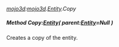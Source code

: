 _[mojo3d](../../modules/mojo3d/mojo3d-module.md):[mojo3d](../../modules/mojo3d/mojo3d-module.md).[Entity](../../modules/mojo3d/mojo3d-entity.md).Copy_
##### Method Copy:[Entity](../../modules/mojo3d/mojo3d-entity.md)( parent:[Entity](../../modules/mojo3d/mojo3d-entity.md)=Null )
Creates a copy of the entity.
